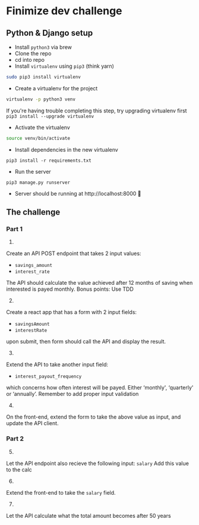 # Finimize dev challenge

## Python & Django setup

* Install `python3` via brew
* Clone the repo
* cd into repo
* Install `virtualenv` using `pip3` (think yarn)

```sh
sudo pip3 install virtualenv
```

* Create a virtualenv for the project

```sh
virtualenv -p python3 venv
```
If you're having trouble completing this step, try upgrading virtualenv first `pip3 install --upgrade virtualenv`

* Activate the virtualenv

```sh
source venv/bin/activate
```

* Install dependencies in the new virtualenv

```
pip3 install -r requirements.txt
```

* Run the server

```
pip3 manage.py runserver
```
* Server should be running at http://localhost:8000 🚀

## The challenge

### Part 1

1.
Create an API POST endpoint that takes 2 input values:

* `savings_amount`
* `interest_rate`

The API should calculate the value achieved after 12 months of saving when interested is payed monthly.
Bonus points: Use TDD

2.
Create a react app that has a form with 2 input fields:

* `savingsAmount`
* `interestRate`

upon submit, then form should call the API and display the result.

3.
Extend the API to take another input field:

* `interest_payout_frequency`

which concerns how often interest will be payed. Either ‘monthly', ‘quarterly' or ‘annually’. Remember to add proper input validation

4.
On the front-end, extend the form to take the above value as input, and update the API client.

### Part 2

5.
Let the API endpoint also recieve the following input:
`salary`
Add this value to the calc

6.
Extend the front-end to take the `salary` field.

7.
Let the API calculate what the total amount becomes after 50 years
